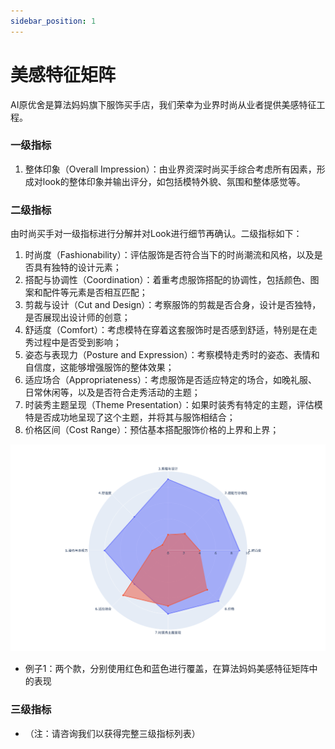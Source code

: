 ```yaml
---
sidebar_position: 1
---
```


# 美感特征矩阵
AI原优舍是算法妈妈旗下服饰买手店，我们荣幸为业界时尚从业者提供美感特征工程。

### 一级指标
1. 整体印象（Overall Impression）：由业界资深时尚买手综合考虑所有因素，形成对look的整体印象并输出评分，如包括模特外貌、氛围和整体感觉等。

### 二级指标
由时尚买手对一级指标进行分解并对Look进行细节再确认。二级指标如下：

1. 时尚度（Fashionability）：评估服饰是否符合当下的时尚潮流和风格，以及是否具有独特的设计元素；
2. 搭配与协调性（Coordination）：着重考虑服饰搭配的协调性，包括颜色、图案和配件等元素是否相互匹配；
3. 剪裁与设计（Cut and Design）：考察服饰的剪裁是否合身，设计是否独特，是否展现出设计师的创意；
4. 舒适度（Comfort）：考虑模特在穿着这套服饰时是否感到舒适，特别是在走秀过程中是否受到影响；
5. 姿态与表现力（Posture and Expression）：考察模特走秀时的姿态、表情和自信度，这能够增强服饰的整体效果；
6. 适应场合（Appropriateness）：考虑服饰是否适应特定的场合，如晚礼服、日常休闲等，以及是否符合走秀活动的主题；
7. 时装秀主题呈现（Theme Presentation）：如果时装秀有特定的主题，评估模特是否成功地呈现了这个主题，并将其与服饰相结合；
8. 价格区间（Cost Range）：预估基本搭配服饰价格的上界和上界；

![](./img/fashion.look.features.sample.1.png)
* 例子1：两个款，分别使用红色和蓝色进行覆盖，在算法妈妈美感特征矩阵中的表现

### 三级指标
* （注：请咨询我们以获得完整三级指标列表）